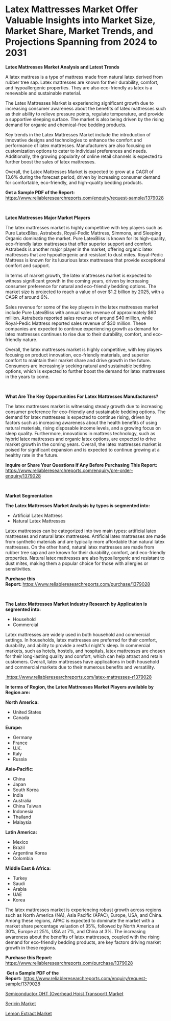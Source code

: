 <p><h1>Latex Mattresses Market Offer Valuable Insights into Market Size, Market Share, Market Trends, and Projections Spanning from 2024 to 2031</h1></p><p><strong>Latex Mattresses Market Analysis and Latest Trends</strong></p>
<p><p>A latex mattress is a type of mattress made from natural latex derived from rubber tree sap. Latex mattresses are known for their durability, comfort, and hypoallergenic properties. They are also eco-friendly as latex is a renewable and sustainable material.</p><p>The Latex Mattresses Market is experiencing significant growth due to increasing consumer awareness about the benefits of latex mattresses such as their ability to relieve pressure points, regulate temperature, and provide a supportive sleeping surface. The market is also being driven by the rising demand for organic and chemical-free bedding products.</p><p>Key trends in the Latex Mattresses Market include the introduction of innovative designs and technologies to enhance the comfort and performance of latex mattresses. Manufacturers are also focusing on customization options to cater to individual preferences and needs. Additionally, the growing popularity of online retail channels is expected to further boost the sales of latex mattresses.</p><p>Overall, the Latex Mattresses Market is expected to grow at a CAGR of 13.6% during the forecast period, driven by increasing consumer demand for comfortable, eco-friendly, and high-quality bedding products.</p></p>
<p><strong>Get a Sample PDF of the Report:&nbsp;</strong> <a href="https://www.reliableresearchreports.com/enquiry/request-sample/1379028">https://www.reliableresearchreports.com/enquiry/request-sample/1379028</a></p>
<p>&nbsp;</p>
<p><strong>Latex Mattresses Major Market Players</strong></p>
<p><p>The latex mattresses market is highly competitive with key players such as Pure LatexBliss, Astrabeds, Royal-Pedic Mattress, Simmons, and Sleeping Organic dominating the market. Pure LatexBliss is known for its high-quality, eco-friendly latex mattresses that offer superior support and comfort. Astrabeds is another major player in the market, offering organic latex mattresses that are hypoallergenic and resistant to dust mites. Royal-Pedic Mattress is known for its luxurious latex mattresses that provide exceptional comfort and support. </p><p>In terms of market growth, the latex mattresses market is expected to witness significant growth in the coming years, driven by increasing consumer preference for natural and eco-friendly bedding options. The market size is projected to reach a value of over $1.2 billion by 2025, with a CAGR of around 6%.</p><p>Sales revenue for some of the key players in the latex mattresses market include Pure LatexBliss with annual sales revenue of approximately $60 million. Astrabeds reported sales revenue of around $40 million, while Royal-Pedic Mattress reported sales revenue of $30 million. These companies are expected to continue experiencing growth as demand for latex mattresses continues to rise due to their durability, comfort, and eco-friendly nature.</p><p>Overall, the latex mattresses market is highly competitive, with key players focusing on product innovation, eco-friendly materials, and superior comfort to maintain their market share and drive growth in the future. Consumers are increasingly seeking natural and sustainable bedding options, which is expected to further boost the demand for latex mattresses in the years to come.</p></p>
<p>&nbsp;</p>
<p><strong>What Are The Key Opportunities For Latex Mattresses Manufacturers?</strong></p>
<p><p>The latex mattresses market is witnessing steady growth due to increasing consumer preference for eco-friendly and sustainable bedding options. The demand for latex mattresses is expected to continue rising, driven by factors such as increasing awareness about the health benefits of using natural materials, rising disposable income levels, and a growing focus on sleep quality. Furthermore, innovations in mattress technology, such as hybrid latex mattresses and organic latex options, are expected to drive market growth in the coming years. Overall, the latex mattresses market is poised for significant expansion and is expected to continue growing at a healthy rate in the future.</p></p>
<p><strong>Inquire or Share Your Questions If Any Before Purchasing This Report:</strong> <a href="https://www.reliableresearchreports.com/enquiry/pre-order-enquiry/1379028">https://www.reliableresearchreports.com/enquiry/pre-order-enquiry/1379028</a></p>
<p>&nbsp;</p>
<p><strong>Market Segmentation</strong></p>
<p><strong>The Latex Mattresses Market Analysis by types is segmented into:</strong></p>
<p><ul><li>Artificial Latex Mattress</li><li>Natural Latex Mattresses</li></ul></p>
<p><p>Latex mattresses can be categorized into two main types: artificial latex mattresses and natural latex mattresses. Artificial latex mattresses are made from synthetic materials and are typically more affordable than natural latex mattresses. On the other hand, natural latex mattresses are made from rubber tree sap and are known for their durability, comfort, and eco-friendly properties. Natural latex mattresses are also hypoallergenic and resistant to dust mites, making them a popular choice for those with allergies or sensitivities.</p></p>
<p><strong>Purchase this Report:&nbsp;</strong><a href="https://www.reliableresearchreports.com/purchase/1379028">https://www.reliableresearchreports.com/purchase/1379028</a></p>
<p>&nbsp;</p>
<p><strong>The Latex Mattresses Market Industry Research by Application is segmented into:</strong></p>
<p><ul><li>Household</li><li>Commercial</li></ul></p>
<p><p>Latex mattresses are widely used in both household and commercial settings. In households, latex mattresses are preferred for their comfort, durability, and ability to provide a restful night's sleep. In commercial markets, such as hotels, hostels, and hospitals, latex mattresses are chosen for their long-lasting quality and comfort, which can help attract and retain customers. Overall, latex mattresses have applications in both household and commercial markets due to their numerous benefits and versatility.</p></p>
<p><a href="https://www.reliableresearchreports.com/latex-mattresses-r1379028">&nbsp;https://www.reliableresearchreports.com/latex-mattresses-r1379028</a></p>
<p><strong>In terms of Region, the Latex Mattresses Market Players available by Region are:</strong></p>
<p>
    <p> <strong> North America: </strong>
        <ul>
            <li>United States</li>
            <li>Canada</li>
        </ul>
        </p> 
    <p> <strong> Europe: </strong>
        <ul>
            <li>Germany</li>
            <li>France</li>
            <li>U.K.</li>
            <li>Italy</li>
            <li>Russia</li>
        </ul>
        </p> 
    <p> <strong> Asia-Pacific: </strong>
        <ul>
            <li>China</li>
            <li>Japan</li>
            <li>South Korea</li>
            <li>India</li>
            <li>Australia</li>
            <li>China Taiwan</li>
            <li>Indonesia</li>
            <li>Thailand</li>
            <li>Malaysia</li>
        </ul>
        </p> 
    <p> <strong> Latin America: </strong>
        <ul>
            <li>Mexico</li>
            <li>Brazil</li>
            <li>Argentina Korea</li>
            <li>Colombia</li>
        </ul>
        </p> 
    <p> <strong> Middle East & Africa: </strong>
        <ul>
            <li>Turkey</li>
            <li>Saudi</li>
            <li>Arabia</li>
            <li>UAE</li>
            <li>Korea</li>
        </ul>
    </p>
    </p>
<p><p>The latex mattresses market is experiencing robust growth across regions such as North America (NA), Asia Pacific (APAC), Europe, USA, and China. Among these regions, APAC is expected to dominate the market with a market share percentage valuation of 35%, followed by North America at 30%, Europe at 25%, USA at 7%, and China at 3%. The increasing awareness about the benefits of latex mattresses, coupled with the rising demand for eco-friendly bedding products, are key factors driving market growth in these regions.</p></p>
<p><strong>Purchase this Report: </strong><a href="https://www.reliableresearchreports.com/purchase/1379028">https://www.reliableresearchreports.com/purchase/1379028</a></p>
<p>&nbsp;<strong>Get a Sample PDF of the Report:&nbsp;&nbsp;</strong><a href="https://www.reliableresearchreports.com/enquiry/request-sample/1379028">https://www.reliableresearchreports.com/enquiry/request-sample/1379028</a></p>
<p><strong></strong></p>
<p><p><a href="https://github.com/vimar16th/Market-Research-Report-List-5/blob/main/semiconductor-oht-overhead-hoist-transport-market.md">Semiconductor OHT (Overhead Hoist Transport) Market</a></p><p><a href="https://medium.com/@mayekuhic78/global-sericin-market-size-is-expected-to-experience-a-cagr-of-6-8-e0ea8d809d4a">Sericin Market</a></p><p><a href="https://medium.com/@enosstark/global-lemon-extract-market-by-product-type-by-application-by-region-and-companies-industry-1d0524fd6cb9">Lemon Extract Market</a></p></p>